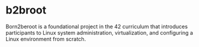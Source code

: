 # b2broot
Born2beroot is a foundational project in the 42 curriculum that introduces participants to Linux system administration, virtualization, and configuring a Linux environment from scratch.
